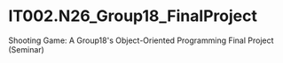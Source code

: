# IT002.N26_Group18_FinalProject
Shooting Game: A Group18's Object-Oriented Programming Final Project (Seminar)
